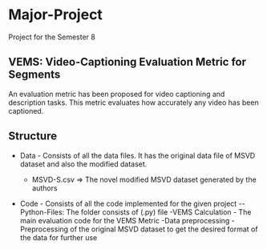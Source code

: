# Major-Project
Project for the Semester 8

## VEMS: Video-Captioning Evaluation Metric for Segments

An evaluation metric has been proposed for video captioning and description tasks. This metric evaluates how accurately any video has been captioned.

## Structure
- Data - Consists of all the data files. It has the original data file of MSVD dataset and also the modified dataset.
  - MSVD-S.csv => The novel modified MSVD dataset generated by the authors
  
- Code - Consists of all the code implemented for the given project
  --Python-Files: The folder consists of (.py) file
  -VEMS Calculation - The main evaluation code for the VEMS Metric
  -Data preprocessing - Preprocessing of the original MSVD dataset to get the desired format of the data for further use
    
